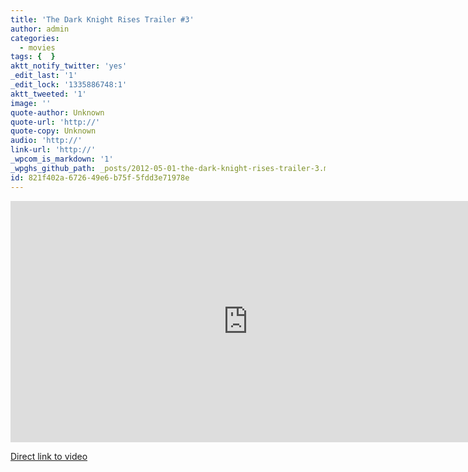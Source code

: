 ```yaml
---
title: 'The Dark Knight Rises Trailer #3'
author: admin
categories:
  - movies
tags: {  }
aktt_notify_twitter: 'yes'
_edit_last: '1'
_edit_lock: '1335886748:1'
aktt_tweeted: '1'
image: ''
quote-author: Unknown
quote-url: 'http://'
quote-copy: Unknown
audio: 'http://'
link-url: 'http://'
_wpcom_is_markdown: '1'
_wpghs_github_path: _posts/2012-05-01-the-dark-knight-rises-trailer-3.md
id: 821f402a-6726-49e6-b75f-5fdd3e71978e
---
```

<p><iframe width="759" height="386" src="http://www.youtube.com/embed/g8evyE9TuYk" frameborder="0" allowfullscreen></iframe></p>
<p><a href="http://www.youtube.com/watch?feature=player_embedded&amp;v=g8evyE9TuYk">Direct link to video</a></p>
